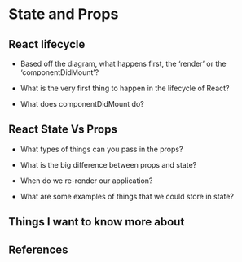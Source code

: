 # State and Props


## React lifecycle

* Based off the diagram, what happens first, the ‘render’ or the ‘componentDidMount’?



* What is the very first thing to happen in the lifecycle of React?
 



* What does componentDidMount do?

 


## React State Vs Props


* What types of things can you pass in the props?


* What is the big difference between props and state?


* When do we re-render our application?

* What are some examples of things that we could store in state?




## Things I want to know more about

## References
